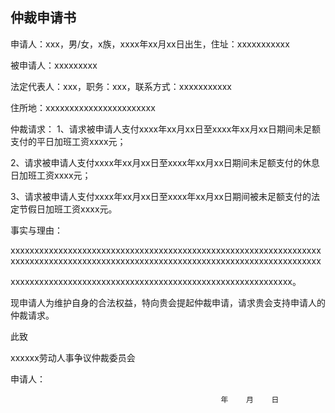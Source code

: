 ## 仲裁申请书

申请人：xxx，男/女，x族，xxxx年xx月xx日出生，住址：xxxxxxxxxxx

被申请人：xxxxxxxxx

法定代表人：xxx，职务：xxx，联系方式：xxxxxxxxxxx

住所地：xxxxxxxxxxxxxxxxxxxxxxx

仲裁请求： 
1、请求被申请人支付xxxx年xx月xx日至xxxx年xx月xx日期间未足额支付的平日加班工资xxxx元；

2、请求被申请人支付xxxx年xx月xx日至xxxx年xx月xx日期间未足额支付的休息日加班工资xxxx元；

3、请求被申请人支付xxxx年xx月xx日至xxxx年xx月xx日期间被未足额支付的法定节假日加班工资xxxx元。


事实与理由：

xxxxxxxxxxxxxxxxxxxxxxxxxxxxxxxxxxxxxxxxxxxxxxxxxxxxxxxxxxxxxxxxxxxxxxxxxxxxxxxxxxxxxxxxxxxxxxxxxxxxxxxxxxxxxxxxxxxxxxxxxxxxxxxxxx

xxxxxxxxxxxxxxxxxxxxxxxxxxxxxxxxxxxxxxxxxxxxxxxxxxxxxxxxxxx。

现申请人为维护自身的合法权益，特向贵会提起仲裁申请，请求贵会支持申请人的仲裁请求。

此致

xxxxxx劳动人事争议仲裁委员会
                                      
申请人： 

                                                   年    月    日

